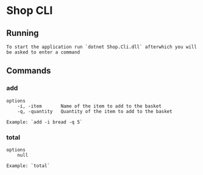 # Shop CLI

## Running
    To start the application run `dotnet Shop.Cli.dll` afterwhich you will be asked to enter a command

## Commands

### add
    options
        -i, -item       Name of the item to add to the basket
        -q, -quantity   Quantity of the item to add to the basket

    Example: `add -i bread -q 5`

### total
    options
        null
    
    Example: `total`

